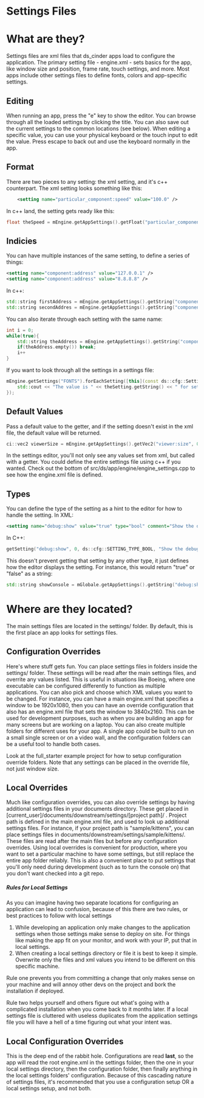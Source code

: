 Settings Files
========================


# What are they?

Settings files are xml files that ds_cinder apps load to configure the application. The primary setting file - engine.xml - sets basics for the app, like window size and position, frame rate, touch settings, and more. Most apps include other settings files to define fonts, colors and app-specific settings. 

## Editing

When running an app, press the "e" key to show the editor. You can browse through all the loaded settings by clicking the title. You can also save out the current settings to the common locations (see below). When editing a specific value, you can use your physical keyboard or the touch input to edit the value. Press escape to back out and use the keyboard normally in the app.

## Format

There are two pieces to any setting: the xml setting, and it's c++ counterpart. The xml setting looks something like this:

```xml
	<setting name="particular_component:speed" value="100.0" />
```

In c++ land, the setting gets ready like this:
```cpp
float theSpeed = mEngine.getAppSettings().getFloat("particular_component:speed");
```

## Indicies

You can have multiple instances of the same setting, to define a series of things:

```xml
<setting name="component:address" value="127.0.0.1" />
<setting name="component:address" value="8.8.8.8" />
```

In c++:
```cpp
std::string firstAddress = mEngine.getAppSettings().getString("component:address", 0);
std::string secondAddres = mEngine.getAppSettings().getString("component:address", 1);
```

You can also iterate through each setting with the same name:
```cpp
int i = 0;
while(true){
    std::string theAddress = mEngine.getAppSettings().getString("component:address", i);
    if(theAddress.empty()) break;
    i++
}
```
	
If you want to look through all the settings in a settings file:

```cpp
mEngine.getSettings("FONTS").forEachSetting([this](const ds::cfg::Settings::Setting& theSetting){
    std::cout << "The value is " << theSetting.getString() << " for setting name " << theSetting.mName << std::endl;
});
```
	
## Default Values

Pass a default value to the getter, and if the setting doesn't exist in the xml file, the default value will be returned.

```cpp
ci::vec2 viewerSize = mEngine.getAppSettings().getVec2("viewer:size", 0, ci::vec2(1920.0f, 1080.0f);
```
	
In the settings editor, you'll not only see any values set from xml, but called with a getter. You could define the entire settings file using c++ if you wanted. Check out the bottom of src/ds/app/engine/engine_settings.cpp to see how the engine.xml file is defined.

## Types

You can define the type of the setting as a hint to the editor for how to handle the setting. In XML:

```xml
<setting name="debug:show" value="true" type="bool" comment="Show the debug stuff" />
```

In C++:

```cpp
getSetting("debug:show", 0, ds::cfg::SETTING_TYPE_BOOL, "Show the debug stuff", "false");
```

This doesn't prevent getting that setting by any other type, it just defines how the editor displays the setting. For instance, this would return "true" or "false" as a string:

```cpp
std::string showConsole = mGlobale.getAppSettings().getString("debug:show");
```
	
	
# Where are they located?

The main settings files are located in the settings/ folder. By default, this is the first place an app looks for settings files. 

## Configuration Overrides

 Here's where stuff gets fun. You can place settings files in folders inside the settings/ folder. These settings will be read after the main settings files, and overrite any values listed. This is useful in situations like Boeing, where one executable can be configured differently to function as multiple applications. You can also pick and choose which XML values you want to be changed. For instance, you can have a main engine.xml that specifies a window to be 1920x1080, then you can have an override configuration that also has an engine.xml file that sets the window to 3840x2160. This can be used for development purposes, such as when you are building an app for many screens but are working on a laptop. You can also create multiple folders for different uses for your app. A single app could be built to run on a small single screen or on a video wall, and the configuration folders can be a useful tool to handle both cases.

 Look at the full_starter example project for how to setup configuration override folders. Note that any settings can be placed in the override file, not just window size.

 
## Local Overrides

Much like configuration overrides, you can also override settings by having additional settings files in your documents directory. These get placed in [current_user]/documents/downstream/settings/[project path]/ . Project path is defined in the main engine.xml file, and used to look up additional settings files. For instance, if your project path is "sample/kittens", you can place settings files in documents/downstream/settings/sample/kittens/. These files are read after the main files but before any configuration overrides. Using local overrides is convenient for production, where you want to set a particular machine to have some settings, but still replace the entire app folder reliably. This is also a convenient place to put settings that you'll only need during development (such as to turn the console on) that you don't want checked into a git repo. 

##### Rules for Local Settings

As you can imagine having two separate locations for configuring an application can lead to confusion, because of this there are two rules, or best practices to follow with local settings

1. While developing an application only make changes to the application settings when those settings make sense to deploy on site. For things like making the app fit on your monitor, and work with your IP, put that in local settings.
2. When creating a local settings directory or file it is best to keep it simple. Overwrite only the files and xml values you intend to be different on this specific machine.

Rule one prevents you from committing a change that only makes sense on your machine and will annoy other devs on the project and bork the installation if deployed.

Rule two helps yourself and others figure out what's going with a complicated installation when you come back to it months later. If a local settings file is cluttered with useless duplicates from the application settings file you will have a hell of a time figuring out what your intent was.


## Local Configuration Overrides

This is the deep end of the rabbit hole. Configurations are read **last**, so the app will read the root engine.xml in the settings folder, then the one in your local settings directory, then the configuration folder, then finally anything in the local settings folders' configuration. Because of this cascading nature of settings files, it's recommended that you use a configuration setup OR a local settings setup, and not both.


